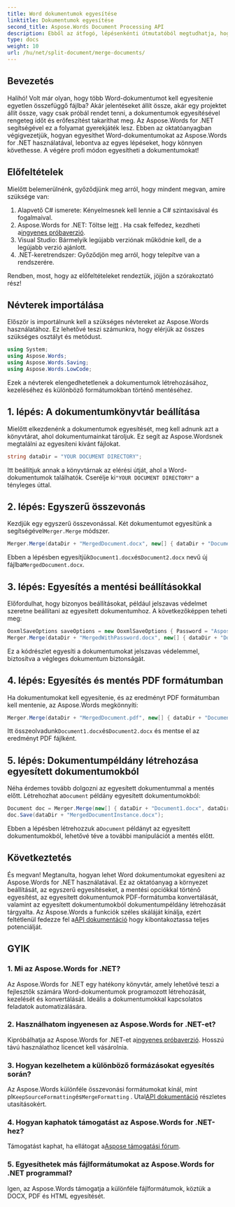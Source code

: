 ```yaml
---
title: Word dokumentumok egyesítése
linktitle: Dokumentumok egyesítése
second_title: Aspose.Words Document Processing API
description: Ebből az átfogó, lépésenkénti útmutatóból megtudhatja, hogyan egyesíthet Word-dokumentumokat az Aspose.Words for .NET használatával. Tökéletes a dokumentumok munkafolyamatának automatizálásához.
type: docs
weight: 10
url: /hu/net/split-document/merge-documents/
---
```

## Bevezetés

Halihó! Volt már olyan, hogy több Word-dokumentumot kell egyesítenie egyetlen összefüggő fájlba? Akár jelentéseket állít össze, akár egy projektet állít össze, vagy csak próbál rendet tenni, a dokumentumok egyesítésével rengeteg időt és erőfeszítést takaríthat meg. Az Aspose.Words for .NET segítségével ez a folyamat gyerekjáték lesz. Ebben az oktatóanyagban végigvezetjük, hogyan egyesíthet Word-dokumentumokat az Aspose.Words for .NET használatával, lebontva az egyes lépéseket, hogy könnyen követhesse. A végére profi módon egyesítheti a dokumentumokat!

## Előfeltételek

Mielőtt belemerülnénk, győződjünk meg arról, hogy mindent megvan, amire szüksége van:

1. Alapvető C# ismerete: Kényelmesnek kell lennie a C# szintaxisával és fogalmaival.
2.  Aspose.Words for .NET: Töltse le[itt](https://releases.aspose.com/words/net/) . Ha csak felfedez, kezdheti a[ingyenes próbaverzió](https://releases.aspose.com/).
3. Visual Studio: Bármelyik legújabb verziónak működnie kell, de a legújabb verzió ajánlott.
4. .NET-keretrendszer: Győződjön meg arról, hogy telepítve van a rendszerére.

Rendben, most, hogy az előfeltételeket rendeztük, jöjjön a szórakoztató rész!

## Névterek importálása

Először is importálnunk kell a szükséges névtereket az Aspose.Words használatához. Ez lehetővé teszi számunkra, hogy elérjük az összes szükséges osztályt és metódust.

```csharp
using System;
using Aspose.Words;
using Aspose.Words.Saving;
using Aspose.Words.LowCode;
```

Ezek a névterek elengedhetetlenek a dokumentumok létrehozásához, kezeléséhez és különböző formátumokban történő mentéséhez.

## 1. lépés: A dokumentumkönyvtár beállítása

Mielőtt elkezdenénk a dokumentumok egyesítését, meg kell adnunk azt a könyvtárat, ahol dokumentumainkat tároljuk. Ez segít az Aspose.Wordsnek megtalálni az egyesíteni kívánt fájlokat.

```csharp
string dataDir = "YOUR DOCUMENT DIRECTORY";
```

 Itt beállítjuk annak a könyvtárnak az elérési útját, ahol a Word-dokumentumok találhatók. Cserélje ki`"YOUR DOCUMENT DIRECTORY"` a tényleges úttal.

## 2. lépés: Egyszerű összevonás

 Kezdjük egy egyszerű összevonással. Két dokumentumot egyesítünk a segítségével`Merger.Merge` módszer.

```csharp
Merger.Merge(dataDir + "MergedDocument.docx", new[] { dataDir + "Document1.docx", dataDir + "Document2.docx" });
```

 Ebben a lépésben egyesítjük`Document1.docx`és`Document2.docx` nevű új fájlba`MergedDocument.docx`.

## 3. lépés: Egyesítés a mentési beállításokkal

Előfordulhat, hogy bizonyos beállításokat, például jelszavas védelmet szeretne beállítani az egyesített dokumentumhoz. A következőképpen teheti meg:

```csharp
OoxmlSaveOptions saveOptions = new OoxmlSaveOptions { Password = "Aspose.Words" };
Merger.Merge(dataDir + "MergedWithPassword.docx", new[] { dataDir + "Document1.docx", dataDir + "Document2.docx" }, saveOptions, MergeFormatMode.KeepSourceFormatting);
```

Ez a kódrészlet egyesíti a dokumentumokat jelszavas védelemmel, biztosítva a végleges dokumentum biztonságát.

## 4. lépés: Egyesítés és mentés PDF formátumban

Ha dokumentumokat kell egyesítenie, és az eredményt PDF formátumban kell mentenie, az Aspose.Words megkönnyíti:

```csharp
Merger.Merge(dataDir + "MergedDocument.pdf", new[] { dataDir + "Document1.docx", dataDir + "Document2.docx" }, SaveFormat.Pdf, MergeFormatMode.KeepSourceLayout);
```

 Itt összeolvadunk`Document1.docx`és`Document2.docx` és mentse el az eredményt PDF fájlként.

## 5. lépés: Dokumentumpéldány létrehozása egyesített dokumentumokból

Néha érdemes tovább dolgozni az egyesített dokumentummal a mentés előtt. Létrehozhat a`Document` példány egyesített dokumentumokból:

```csharp
Document doc = Merger.Merge(new[] { dataDir + "Document1.docx", dataDir + "Document2.docx" }, MergeFormatMode.MergeFormatting);
doc.Save(dataDir + "MergedDocumentInstance.docx");
```

 Ebben a lépésben létrehozzuk a`Document` példányt az egyesített dokumentumokból, lehetővé téve a további manipulációt a mentés előtt.

## Következtetés

 És megvan! Megtanulta, hogyan lehet Word dokumentumokat egyesíteni az Aspose.Words for .NET használatával. Ez az oktatóanyag a környezet beállítását, az egyszerű egyesítéseket, a mentési opciókkal történő egyesítést, az egyesített dokumentumok PDF-formátumba konvertálását, valamint az egyesített dokumentumokból dokumentumpéldány létrehozását tárgyalta. Az Aspose.Words a funkciók széles skáláját kínálja, ezért feltétlenül fedezze fel a[API dokumentáció](https://reference.aspose.com/words/net/) hogy kibontakoztassa teljes potenciálját.

## GYIK

### 1. Mi az Aspose.Words for .NET?

Az Aspose.Words for .NET egy hatékony könyvtár, amely lehetővé teszi a fejlesztők számára Word-dokumentumok programozott létrehozását, kezelését és konvertálását. Ideális a dokumentumokkal kapcsolatos feladatok automatizálására.

### 2. Használhatom ingyenesen az Aspose.Words for .NET-et?

 Kipróbálhatja az Aspose.Words for .NET-et a[ingyenes próbaverzió](https://releases.aspose.com/). Hosszú távú használathoz licencet kell vásárolnia.

### 3. Hogyan kezelhetem a különböző formázásokat egyesítés során?

 Az Aspose.Words különféle összevonási formátumokat kínál, mint pl`KeepSourceFormatting`és`MergeFormatting` . Utal[API dokumentáció](https://reference.aspose.com/words/net/) részletes utasításokért.

### 4. Hogyan kaphatok támogatást az Aspose.Words for .NET-hez?

Támogatást kaphat, ha ellátogat a[Aspose támogatási fórum](https://forum.aspose.com/c/words/8).

### 5. Egyesíthetek más fájlformátumokat az Aspose.Words for .NET programmal?

Igen, az Aspose.Words támogatja a különféle fájlformátumok, köztük a DOCX, PDF és HTML egyesítését.